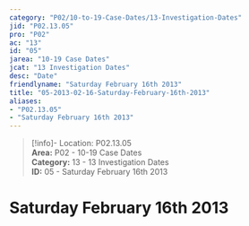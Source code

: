 ```yaml
---  
category: "P02/10-to-19-Case-Dates/13-Investigation-Dates"  
jid: "P02.13.05"  
pro: "P02"  
ac: "13"  
id: "05"  
jarea: "10-19 Case Dates"  
jcat: "13 Investigation Dates"  
desc: "Date"  
friendlyname: "Saturday February 16th 2013"  
title: "05-2013-02-16-Saturday-February-16th-2013"  
aliases:   
- "P02.13.05"  
- "Saturday February 16th 2013"  
---  
```

>[!info]- Location: P02.13.05  
>**Area:** P02 - 10-19 Case Dates  
>**Category:** 13 - 13 Investigation Dates  
>**ID:** 05 - Saturday February 16th 2013  
  
# Saturday February 16th 2013  
